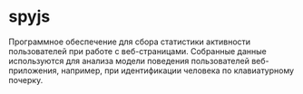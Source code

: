 spyjs
=====
Программное обеспечение для сбора статистики активности пользователей при работе с веб-страницами. 
Собранные данные используются для анализа модели поведения пользователей веб-приложения, например, при идентификации человека по клавиатурному почерку.
